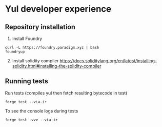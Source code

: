# Yul developer experience

## Repository installation

1. Install Foundry
```
curl -L https://foundry.paradigm.xyz | bash
foundryup
```

2. Install solidity compiler
https://docs.soliditylang.org/en/latest/installing-solidity.html#installing-the-solidity-compiler

## Running tests

Run tests (compiles yul then fetch resulting bytecode in test)
```
forge test --via-ir
```

To see the console logs during tests
```
forge test -vvv --via-ir
```
